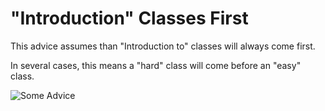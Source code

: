 # "Introduction" Classes First

This advice assumes than "Introduction to" classes will always come first.

In several cases, this means a "hard" class will come before an "easy" class.





![Some Advice](https://github.com/SpiroGanas/OMSCS-Advice/raw/master/Introduction%20Classes%20First/OMSCS-Advice.png)